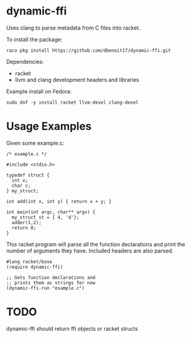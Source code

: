 dynamic-ffi
===========

Uses clang to parse metadata from C files into racket.

To install the package:
```
raco pkg install https://github.com/dbenoit17/dynamic-ffi.git
```

Dependencies: 
* racket
* llvm and clang development headers and libraries

Example install on Fedora:
```
sudo dnf -y install racket llvm-devel clang-devel
```

# Usage Examples

Given some example.c:
```
/* example.c */

#include <stdio.h>

typedef struct {
  int x;
  char c;
} my_struct;

int add(int x, int y) { return x + y; }

int main(int argc, char** argv) {
  my_struct st = { 4, 'd'};
  adder(1,2);
  return 0;
}
```


This racket program will parse all the function declarations
and print the number of arguments they have.  Included headers
are also parsed.

```
#lang racket/base
(require dynamic-ffi)

;; Gets function declarations and 
;; prints them as strings for now
(dynamic-ffi-run "example.c")
```

# TODO
dynamic-ffi should return ffi objects or racket structs

